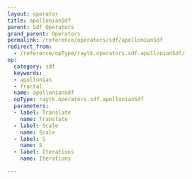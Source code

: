 ```yaml
---
layout: operator
title: apollonianSdf
parent: Sdf Operators
grand_parent: Operators
permalink: /reference/operators/sdf/apollonianSdf
redirect_from:
  - /reference/opType/raytk.operators.sdf.apollonianSdf/
op:
  category: sdf
  keywords:
  - apollonian
  - fractal
  name: apollonianSdf
  opType: raytk.operators.sdf.apollonianSdf
  parameters:
  - label: Translate
    name: Translate
  - label: Scale
    name: Scale
  - label: S
    name: S
  - label: Iterations
    name: Iterations

---
```

